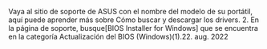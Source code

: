 Vaya al sitio de soporte de ASUS con el nombre del modelo
 de su portátil, aquí puede aprender más sobre Cómo buscar 
 y descargar los drivers. 2. En la página de soporte, 
 busque[BIOS Installer for Windows] que se encuentra 
 en la categoría Actualización del BIOS (Windows)(1).22. aug. 
 2022
 